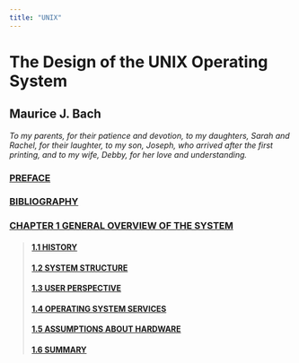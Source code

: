 ```yaml
---
title: "UNIX"
---
```


# The Design of the UNIX Operating System

## Maurice J. Bach

*To my parents, for their patience and devotion, to my daughters, Sarah and Rachel, for their laughter, to my son, Joseph, who arrived after the first printing, and to my wife, Debby, for her love and understanding.*

### [PREFACE](preface/)

### [BIBLIOGRAPHY](bibliography/)

### [CHAPTER 1 GENERAL OVERVIEW OF THE SYSTEM](01/)

> #### [1.1 HISTORY](01/01/)
> #### [1.2 SYSTEM STRUCTURE](01/02/)
> #### [1.3 USER PERSPECTIVE](01/03/)
> #### [1.4 OPERATING SYSTEM SERVICES](01/04/)
> #### [1.5 ASSUMPTIONS ABOUT HARDWARE](01/05/)
> #### [1.6 SUMMARY](01/06)
